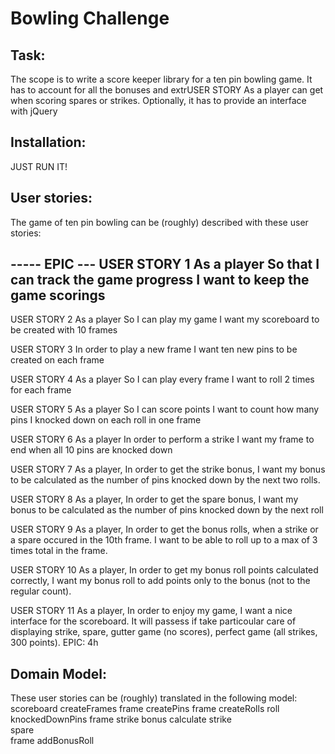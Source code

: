 
Bowling Challenge
=================

Task:
-----
The scope is to write a score keeper library for a ten pin bowling game.
It has to account for all the bonuses and extrUSER STORY
As a player can get when scoring spares or strikes.
Optionally, it has to provide an interface with jQuery

Installation:
-----
JUST RUN IT!

User stories:
-----
The game of ten pin bowling can be (roughly) described with these user stories:

----- EPIC ---
USER STORY 1
As a player
So that I can track the game progress
I want to keep the game scorings
-----

USER STORY 2
As a player
So I can play my game
I want my scoreboard to be created with 10 frames

USER STORY 3
In order to play a new frame
I want ten new pins to be created on each frame

USER STORY 4
As a player
So I can play every frame
I want to roll 2 times for each frame

USER STORY 5
As a player
So I can score points
I want to count how many pins I knocked down on each roll in one frame

USER STORY 6
As a player
In order to perform a strike
I want my frame to end when all 10 pins are knocked down

USER STORY 7
As a player,
In order to get the strike bonus,
I want my bonus to be calculated as the number of pins knocked down by the next two rolls.

USER STORY 8
As a player,
In order to get the spare bonus,
I want my bonus to be calculated as the number of pins knocked down by the next roll

USER STORY 9
As a player,
In order to get the bonus rolls,
when a strike or a spare occured in the 10th frame.
I want to be able to roll up to a max of 3 times total in the frame.

USER STORY 10
As a player,
In order to get my bonus roll points calculated correctly,
I want my bonus roll to add points only to the bonus (not to the regular count).

USER STORY 11
As a player,
In order to enjoy my game,
I want a nice interface for the scoreboard.
It will passess if take particoular care of displaying strike, spare, gutter game (no scores), perfect game (all strikes, 300 points).
EPIC: 4h

Domain Model:
-----
These user stories can be (roughly) translated in the following model:
scoreboard		createFrames
frame		createPins
frame		createRolls
roll		knockedDownPins
frame		strike
bonus		calculate
strike		
spare		
frame		addBonusRoll

